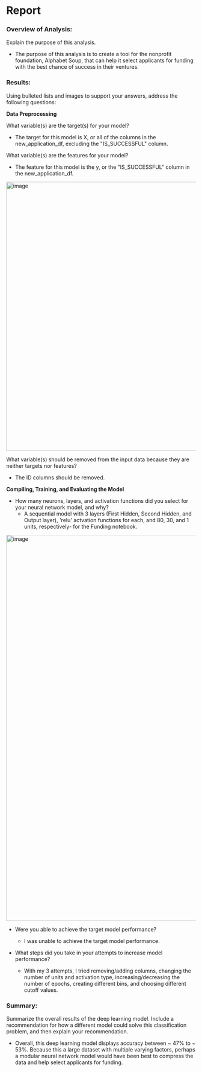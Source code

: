 # Report
### Overview of Analysis: 
Explain the purpose of this analysis.

- The purpose of this analysis is to create a tool for the nonprofit foundation, Alphabet Soup, that can help it select applicants for funding with the best chance of success in their ventures. 

### Results: 
Using bulleted lists and images to support your answers, address the following questions:

**Data Preprocessing**

What variable(s) are the target(s) for your model?
- The target for this model is X, or all of the columns in the new_application_df, excluding the "IS_SUCCESSFUL" column.
  
What variable(s) are the features for your model?
- The feature for this model is the y, or the "IS_SUCCESSFUL" column in the new_application_df.
  
<img width="714" alt="image" src="https://github.com/user-attachments/assets/f3e23224-43d3-4440-9f14-2a4ed085446d" />


What variable(s) should be removed from the input data because they are neither targets nor features?
- The ID columns should be removed.
  
**Compiling, Training, and Evaluating the Model**

- How many neurons, layers, and activation functions did you select for your neural network model, and why?
    - A sequential model with 3 layers (First Hidden, Second Hidden, and Output layer), 'relu' actvation functions for each, and 80, 30, and 1 units, respectively- for the Funding notebook.

<img width="1024" alt="image" src="https://github.com/user-attachments/assets/e301d054-493c-4a5f-9ded-72d7d80a11ef" />


- Were you able to achieve the target model performance?
    - I was unable to achieve the target model performance.
  
- What steps did you take in your attempts to increase model performance?
  - With my 3 attempts, I tried removing/adding columns, changing the number of units and activation type, increasing/decreasing the number of epochs, creating different bins, and choosing different cutoff values.
  
### Summary: 

Summarize the overall results of the deep learning model. Include a recommendation for how a different model could solve this classification problem, and then explain your recommendation.

- Overall, this deep learning model displays accuracy between ~ 47% to ~ 53%. Because this a large dataset with multiple varying factors, perhaps a modular neural network model would have been best to compress the data and help select applicants for funding.
